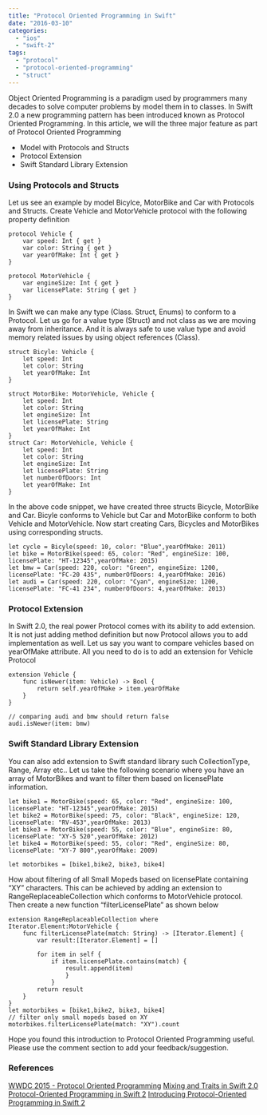 ```yaml
---
title: "Protocol Oriented Programming in Swift"
date: "2016-03-10"
categories: 
  - "ios"
  - "swift-2"
tags: 
  - "protocol"
  - "protocol-oriented-programming"
  - "struct"
---
```


Object Oriented Programming is a paradigm used by programmers many decades to solve computer problems by model them in to classes. In Swift 2.0 a new programming pattern has been introduced known as Protocol Oriented Programming. In this article, we will the three major feature as part of Protocol Oriented Programming

- Model with Protocols and Structs
- Protocol Extension
- Swift Standard Library Extension

### Using Protocols and Structs

Let us see an example by model Bicylce, MotorBike and Car with Protocols and Structs. Create Vehicle and MotorVehicle protocol with the following property definition

```
protocol Vehicle {
    var speed: Int { get }
    var color: String { get }
    var yearOfMake: Int { get }
}

protocol MotorVehicle {
    var engineSize: Int { get }
    var licensePlate: String { get }
}
```

In Swift we can make any type (Class. Struct, Enums) to conform to a Protocol. Let us go for a value type (Struct) and not class as we are moving away from inheritance. And it is always safe to use value type and avoid memory related issues by using object references (Class).

```
struct Bicyle: Vehicle {
    let speed: Int
    let color: String
    let yearOfMake: Int
}

struct MotorBike: MotorVehicle, Vehicle {
    let speed: Int
    let color: String
    let engineSize: Int
    let licensePlate: String
    let yearOfMake: Int
}
struct Car: MotorVehicle, Vehicle {
    let speed: Int
    let color: String
    let engineSize: Int
    let licensePlate: String
    let numberOfDoors: Int
    let yearOfMake: Int
}
```

In the above code snippet, we have created three structs Bicycle, MotorBike and Car. Bicyle conforms to Vehicle but Car and MotorBike conform to both Vehicle and MotorVehicle. Now start creating Cars, Bicycles and MotorBikes using corresponding structs.

```
let cycle = Bicyle(speed: 10, color: "Blue",yearOfMake: 2011)
let bike = MotorBike(speed: 65, color: "Red", engineSize: 100, licensePlate: "HT-12345",yearOfMake: 2015)
let bmw = Car(speed: 220, color: "Green", engineSize: 1200, licensePlate: "FC-20 435", numberOfDoors: 4,yearOfMake: 2016)
let audi = Car(speed: 220, color: "Cyan", engineSize: 1200, licensePlate: "FC-41 234", numberOfDoors: 4,yearOfMake: 2013)

```

### Protocol Extension

In Swift 2.0, the real power Protocol comes with its ability to add extension. It is not just adding method definition but now Protocol allows you to add implementation as well. Let us say you want to compare vehicles based on yearOfMake attribute. All you need to do is to add an extension for Vehicle Protocol

```
extension Vehicle {
    func isNewer(item: Vehicle) -> Bool {
        return self.yearOfMake > item.yearOfMake
    }
}

// comparing audi and bmw should return false
audi.isNewer(item: bmw)
```

### Swift Standard Library Extension

You can also add extension to Swift standard library such CollectionType, Range, Array etc.. Let us take the following scenario where you have an array of MotorBikes and want to filter them based on licensePlate information.

```
let bike1 = MotorBike(speed: 65, color: "Red", engineSize: 100, licensePlate: "HT-12345",yearOfMake: 2015)
let bike2 = MotorBike(speed: 75, color: "Black", engineSize: 120, licensePlate: "RV-453",yearOfMake: 2013)
let bike3 = MotorBike(speed: 55, color: "Blue", engineSize: 80, licensePlate: "XY-5 520",yearOfMake: 2012)
let bike4 = MotorBike(speed: 55, color: "Red", engineSize: 80, licensePlate: "XY-7 800",yearOfMake: 2009)

let motorbikes = [bike1,bike2, bike3, bike4]
```

How about filtering of all Small Mopeds based on licensePlate containing “XY” characters. This can be achieved by adding an extension to RangeReplaceableCollection which conforms to MotorVehicle protocol. Then create a new function “filterLicensePlate” as shown below

```
extension RangeReplaceableCollection where Iterator.Element:MotorVehicle {
    func filterLicensePlate(match: String) -> [Iterator.Element] {
        var result:[Iterator.Element] = []
        
        for item in self {
            if item.licensePlate.contains(match) {
                result.append(item)
                }
            }
        return result
    }
}
let motorbikes = [bike1,bike2, bike3, bike4]
// filter only small mopeds based on XY
motorbikes.filterLicensePlate(match: "XY").count
```

Hope you found this introduction to Protocol Oriented Programming useful. Please use the comment section to add your feedback/suggestion.

### References

[WWDC 2015 - Protocol Oriented Programming](https://developer.apple.com/videos/play/wwdc2015/408/) [Mixing and Traits in Swift 2.0](http://matthijshollemans.com/2015/07/22/mixins-and-traits-in-swift-2/) [Protocol-Oriented Programming in Swift 2](http://code.tutsplus.com/tutorials/protocol-oriented-programming-in-swift-2--cms-24979) [Introducing Protocol-Oriented Programming in Swift 2](https://www.raywenderlich.com/109156/introducing-protocol-oriented-programming-in-swift-2)
